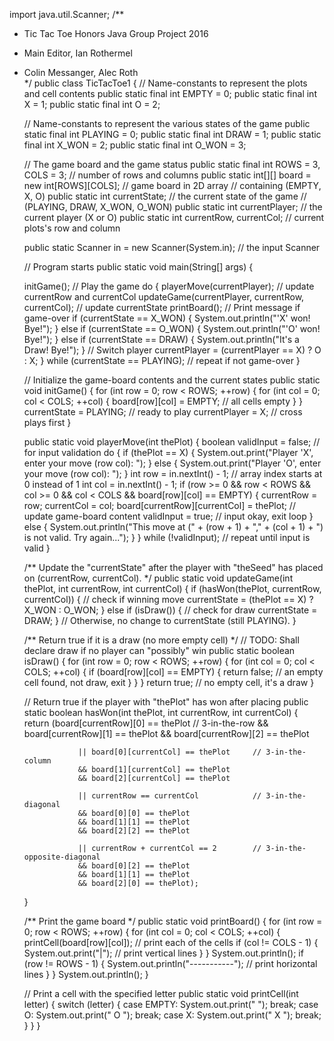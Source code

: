 import java.util.Scanner;
/**
 * Tic Tac Toe Honors Java Group Project 2016
 * Main Editor, Ian Rothermel
 * Colin Messanger, Alec Roth  
 */
public class TicTacToe1 {
   // Name-constants to represent the plots and cell contents
   public static final int EMPTY = 0;
   public static final int X = 1;
   public static final int O = 2;
 
   // Name-constants to represent the various states of the game
   public static final int PLAYING = 0;
   public static final int DRAW = 1;
   public static final int X_WON = 2;
   public static final int O_WON = 3;
 
   // The game board and the game status
   public static final int ROWS = 3, COLS = 3;         // number of rows and columns
   public static int[][] board = new int[ROWS][COLS];  // game board in 2D array
                                                       //  containing (EMPTY, X, O)
   public static int currentState;                     // the current state of the game
                                                       // (PLAYING, DRAW, X_WON, O_WON)
   public static int currentPlayer;                    // the current player (X or O)
   public static int currentRow, currentCol;           // current plots's row and column
 
   public static Scanner in = new Scanner(System.in);  // the input Scanner
 
   // Program starts
   public static void main(String[] args) {
      
      initGame();
      // Play the game 
      do {
         playerMove(currentPlayer);                              // update currentRow and currentCol
         updateGame(currentPlayer, currentRow, currentCol);      // update currentState
         printBoard();
         // Print message if game-over
         if (currentState == X_WON) {
            System.out.println("'X' won! Bye!");
         } else if (currentState == O_WON) {
            System.out.println("'O' won! Bye!");
         } else if (currentState == DRAW) {
            System.out.println("It's a Draw! Bye!");
         }
         // Switch player
         currentPlayer = (currentPlayer == X) ? O : X;
      } while (currentState == PLAYING);          // repeat if not game-over
   }
 
   // Initialize the game-board contents and the current states
   public static void initGame() {
      for (int row = 0; row < ROWS; ++row) {
         for (int col = 0; col < COLS; ++col) {
            board[row][col] = EMPTY;              // all cells empty
         }
      }
      currentState = PLAYING;            // ready to play
      currentPlayer = X;                 // cross plays first
   }
 


   public static void playerMove(int thePlot) {
      boolean validInput = false;  // for input validation
      do {
         if (thePlot == X) {
            System.out.print("Player 'X', enter your move (row col): ");
         } else {
            System.out.print("Player 'O', enter your move (row col): ");
         }
         int row = in.nextInt() - 1;  // array index starts at 0 instead of 1
         int col = in.nextInt() - 1;
         if (row >= 0 && row < ROWS && col >= 0 && col < COLS && board[row][col] == EMPTY) {
            currentRow = row;
            currentCol = col;
            board[currentRow][currentCol] = thePlot;  // update game-board content
            validInput = true;  // input okay, exit loop
         } else {
            System.out.println("This move at (" + (row + 1) + "," + (col + 1) + ") is not valid. Try again...");
         }
      } while (!validInput);  // repeat until input is valid
   }
 
   /** Update the "currentState" after the player with "theSeed" has placed on
       (currentRow, currentCol). */
   public static void updateGame(int thePlot, int currentRow, int currentCol) {
      if (hasWon(thePlot, currentRow, currentCol)) {  // check if winning move
         currentState = (thePlot == X) ? X_WON : O_WON;
      } else if (isDraw()) {  // check for draw
         currentState = DRAW;
      }
      // Otherwise, no change to currentState (still PLAYING).
   }
 
   /** Return true if it is a draw (no more empty cell) */
   // TODO: Shall declare draw if no player can "possibly" win
   public static boolean isDraw() {
      for (int row = 0; row < ROWS; ++row) {
         for (int col = 0; col < COLS; ++col) {
            if (board[row][col] == EMPTY) {
               return false;  // an empty cell found, not draw, exit
            }
         }
      }
      return true;  // no empty cell, it's a draw
   }
 
   // Return true if the player with "thePlot" has won after placing
   public static boolean hasWon(int thePlot, int currentRow, int currentCol) {
      return (board[currentRow][0] == thePlot             // 3-in-the-row
                   && board[currentRow][1] == thePlot
                   && board[currentRow][2] == thePlot
                   
                   || board[0][currentCol] == thePlot     // 3-in-the-column
                   && board[1][currentCol] == thePlot
                   && board[2][currentCol] == thePlot
                   
                   || currentRow == currentCol            // 3-in-the-diagonal
                   && board[0][0] == thePlot
                   && board[1][1] == thePlot
                   && board[2][2] == thePlot
                   
                   || currentRow + currentCol == 2        // 3-in-the-opposite-diagonal
                   && board[0][2] == thePlot
                   && board[1][1] == thePlot
                   && board[2][0] == thePlot);
   }
 
   /** Print the game board */
   public static void printBoard() {
      for (int row = 0; row < ROWS; ++row) {
         for (int col = 0; col < COLS; ++col) {
            printCell(board[row][col]); // print each of the cells
            if (col != COLS - 1) {
               System.out.print("|");   // print vertical lines
            }
         }
         System.out.println();
         if (row != ROWS - 1) {
            System.out.println("-----------"); // print horizontal lines
         }
      }
      System.out.println();
   }
 
   // Print a cell with the specified letter
   public static void printCell(int letter) {
      switch (letter) {
         case EMPTY:  System.out.print("   "); break;
         case O: System.out.print(" O "); break;
         case X:  System.out.print(" X "); break;
      }
   }
}
